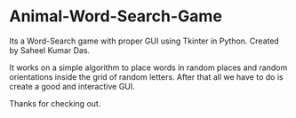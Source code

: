 # Animal-Word-Search-Game
Its a Word-Search game with proper GUI using Tkinter in Python.
Created by Saheel Kumar Das.

It works on a simple algorithm to place words in random places and random orientations inside the grid of random letters.
After that all we have to do is create a good and interactive GUI.

Thanks for checking out.
